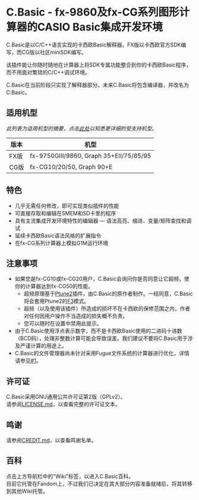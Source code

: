 # C.Basic - fx-9860及fx-CG系列图形计算器的CASIO Basic集成开发环境

C.Basic是以C/C++语言实现的卡西欧Basic解释器。FX版以卡西欧官方SDK编写，而CG版以社区miniSDK编写。

该插件能让你随时随地在计算器上将SDK专属功能整合到你的卡西欧Basic程序，而不用面对繁琐的C/C++调试环境。

C.Basic在当前阶段只实现了解释器部分。未来C.Basic将包含编译器，并改名为C:Basic。

## 适用机型

_此列表为适用机型的摘要，点击[此处](https://cbasic.fandom.com/wiki/Tutorials/Installation)以知悉更详细的受支持机型。_

版本 | 机型
---  | ---
FX版 | fx-9750GIII/9860, Graph 35+EII/75/85/95
CG版 | fx-CG10/20/50, Graph 90+E

## 特色

* 几乎无需任何修改，即可实现类似插件的性能
* 可直接存取和编辑在SMEM和SD卡里的程序
* 具有主流集成开发环境特性的编辑器 — 语法高亮、缩进、变量/矩阵查找和调试
* 延续卡西欧Basic语法风格的扩展指令
* 在fx-CG系列计算器上模拟G1M运行环境

## 注意事项

* 如果您是fx-CG10或fx-CG20用户，C.Basic会询问你是否同意让它超频，使你的计算器达到fx-CG50的性能。
    * 超频原理基于[Ptune2](https://gitea.planet-casio.com/CalcLoverHK/Ftune-Ptune)插件，由C.Basic的原作者制作。一经同意，C.Basic将会套用Ptune2的[F3](https://gitea.planet-casio.com/CalcLoverHK/Ftune-Ptune/wiki/Ptune2#presets)模式。
    * 超频（以及使用该插件）所造成的损坏不在卡西欧的保修范围之内，作者对任何因用户操作不当造成的损失概不负责。
    * 您可以随时在设置中禁用此提示。
* 由于C.Basic使用浮点表示数字，而不是卡西欧Basic使用的二进码十进数（BCD码），处理非整数计算可能会导致误差。我们建议不要将C.Basic用于涉及严谨计算的用途上。
* C.Basic的文件管理器尚未针对采用Fugue文件系统的计算器进行优化，详情请参见[#1](https://gitea.planet-casio.com/CalcLoverHK/C.Basic/issues/1)。

## 许可证

C.Basic采用GNU通用公共许可证第2版（GPLv2）。  
请参阅[LICENSE.md](LICENSE.md)，以查看完整的许可证文本。

## 鸣谢

请参阅[CREDIT.md](CREDIT.md)，以查看鸣谢名单。

## 百科

点击上方导航栏中的"Wiki"标签，以进入C.Basic百科。  
目前它托管在Fandom上，不过我们已决定在其大部分内容准备就绪后，将其转移到其他Wiki托管。